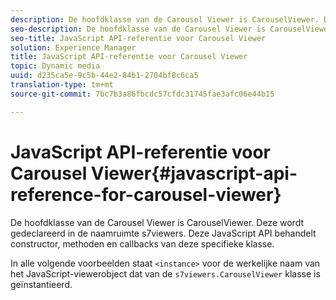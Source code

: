 ```yaml
---
description: De hoofdklasse van de Carousel Viewer is CarouselViewer. Deze wordt gedeclareerd in de naamruimte s7viewers. Deze JavaScript API behandelt constructor, methoden en callbacks van deze specifieke klasse.
seo-description: De hoofdklasse van de Carousel Viewer is CarouselViewer. Deze wordt gedeclareerd in de naamruimte s7viewers. Deze JavaScript API behandelt constructor, methoden en callbacks van deze specifieke klasse.
seo-title: JavaScript API-referentie voor Carousel Viewer
solution: Experience Manager
title: JavaScript API-referentie voor Carousel Viewer
topic: Dynamic media
uuid: d235ca5e-9c5b-44e2-84b1-2704bf8c6ca5
translation-type: tm+mt
source-git-commit: 7bc7b3a86fbcdc57cfdc31745fae3afc06e44b15

---
```



# JavaScript API-referentie voor Carousel Viewer{#javascript-api-reference-for-carousel-viewer}

De hoofdklasse van de Carousel Viewer is CarouselViewer. Deze wordt gedeclareerd in de naamruimte s7viewers. Deze JavaScript API behandelt constructor, methoden en callbacks van deze specifieke klasse.

In alle volgende voorbeelden staat `<instance>` voor de werkelijke naam van het JavaScript-viewerobject dat van de `s7viewers.CarouselViewer` klasse is geïnstantieerd.
